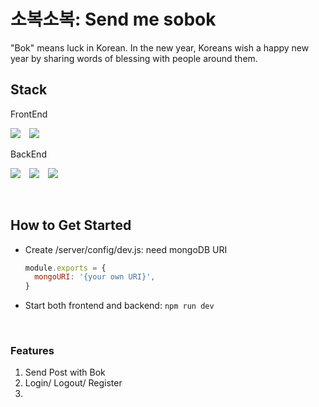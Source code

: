 # 소복소복: Send me sobok

"Bok" means luck in Korean. In the new year, Koreans wish a happy new year by sharing words of blessing with people around them.

## Stack

FrontEnd

<img src="https://img.shields.io/badge/React-61DAFB?style=flat&logo=react&logoColor=black" style="height : auto; margin-right : 10px;"> <img src="https://img.shields.io/badge/Javascript-efd81d?style=flat&logo=javascript&logoColor=black" style="height : auto;margin-right : 10px;">

BackEnd

<img src="https://img.shields.io/badge/Node.js-339933?style=flat&logo=Node.js&logoColor=white" style="height : auto;margin-right : 10px;"> <img src="https://img.shields.io/badge/Express-white?style=flat&logo=Express&logoColor=black" style="height : auto;margin-right : 10px;"> <img src="https://img.shields.io/badge/mongoDB-4ea94b?style=flat&logo=MongoDB&logoColor=white" style="height : auto;margin-right : 10px;">

<br>

## How to Get Started

- Create /server/config/dev.js: need mongoDB URI
  ```javascript
  module.exports = {
    mongoURI: '{your own URI}',
  }
  ```

- Start both frontend and backend: 
`
npm run dev
`

<br>

### Features
1. Send Post with Bok
2. Login/ Logout/ Register
3. 
